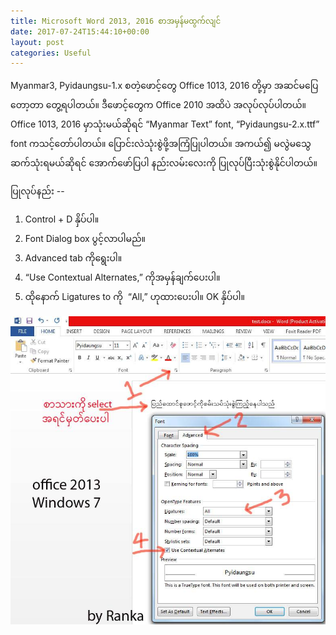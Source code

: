 ```yaml
---
title: Microsoft Word 2013, 2016 စာအမှန်မထွက်လျင်
date: 2017-07-24T15:44:10+00:00
layout: post
categories: Useful
---
```

Myanmar3, Pyidaungsu-1.x စတဲ့ဖောင့်တွေ Office 1013, 2016 တို့မှာ အဆင်မပြေတော့တာ တွေ့ရပါတယ်။ ဒီဖောင့်တွေက Office 2010 အထိပဲ အလုပ်လုပ်ပါတယ်။ Office 1013, 2016 မှာသုံးမယ်ဆိုရင် &#8220;Myanmar Text&#8221; font, &#8220;Pyidaungsu-2.x.ttf&#8221; font ကသင့်တော်ပါတယ်။ ပြောင်းလဲသုံးစွဲဖို့အကြံပြုပါတယ်။ အကယ်၍ မလွဲမသွေ ဆက်သုံးရမယ်ဆိုရင် အောက်ဖော်ပြပါ နည်းလမ်းလေးကို ပြုလုပ်ပြီးသုံးစွဲနိုင်ပါတယ်။

ပြုလုပ်နည်း --

1. Control + D နှိပ်ပါ။
2. Font Dialog box ပွင့်လာပါမည်။
3. Advanced tab ကိုရွေးပါ။
4. “Use Contextual Alternates,” ကိုအမှန်ချက်ပေးပါ။
5. ထိုနောက် Ligatures to ကို  “All,” ဟုထားပေးပါ။ OK နှိပ်ပါ။

![word myanmar3 issues](/images/msWord.jpg)